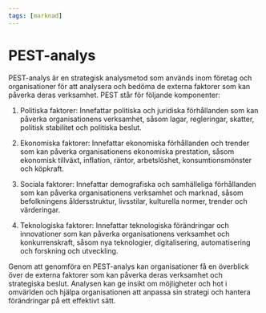 ```yaml
---
tags: [marknad]
---
```

# PEST-analys
PEST-analys är en strategisk analysmetod som används inom företag och organisationer för att analysera och bedöma de externa faktorer som kan påverka deras verksamhet. PEST står för följande komponenter:

1.  Politiska faktorer: Innefattar politiska och juridiska förhållanden som kan påverka organisationens verksamhet, såsom lagar, regleringar, skatter, politisk stabilitet och politiska beslut.
    
2.  Ekonomiska faktorer: Innefattar ekonomiska förhållanden och trender som kan påverka organisationens ekonomiska prestation, såsom ekonomisk tillväxt, inflation, räntor, arbetslöshet, konsumtionsmönster och köpkraft.
    
3.  Sociala faktorer: Innefattar demografiska och samhälleliga förhållanden som kan påverka organisationens verksamhet och marknad, såsom befolkningens åldersstruktur, livsstilar, kulturella normer, trender och värderingar.
    
4.  Teknologiska faktorer: Innefattar teknologiska förändringar och innovationer som kan påverka organisationens verksamhet och konkurrenskraft, såsom nya teknologier, digitalisering, automatisering och forskning och utveckling.
    

Genom att genomföra en PEST-analys kan organisationer få en överblick över de externa faktorer som kan påverka deras verksamhet och strategiska beslut. Analysen kan ge insikt om möjligheter och hot i omvärlden och hjälpa organisationen att anpassa sin strategi och hantera förändringar på ett effektivt sätt.